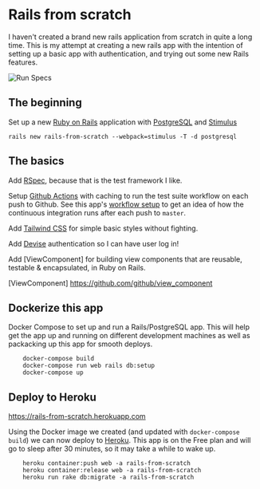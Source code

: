 # Rails from scratch

I haven't created a brand new rails application from scratch in quite a long
time. This is my attempt at creating a new rails app with the intention of
setting up a basic app with authentication, and trying out some new Rails
features.

![Run Specs](https://github.com/eddanger/rails-from-scratch/workflows/Run%20Specs/badge.svg)

## The beginning

Set up a new [Ruby on Rails] application with [PostgreSQL] and [Stimulus]

    rails new rails-from-scratch --webpack=stimulus -T -d postgresql

## The basics

Add [RSpec], because that is the test framework I like.

Setup [Github Actions] with caching to run the test suite workflow on each push to Github. See this app's [workflow setup](https://github.com/eddanger/rails-from-scratch/blob/master/.github/workflows/specs.yml) to get an idea of how the continuous integration runs after each push to `master`.

Add [Tailwind CSS] for simple basic styles without fighting.

Add [Devise] authentication so I can have user log in!

Add [ViewComponent] for building view components that are reusable, testable & encapsulated, in Ruby on Rails.

[Ruby on Rails]: https://rubyonrails.org/
[RSpec]: https://rspec.info/
[PostgreSQL]: https://www.postgresql.org/
[Stimulus]: https://stimulusjs.org/
[Github Actions]: https://github.com/features/actions
[Tailwind CSS]: https://tailwindcss.com
[Devise]: https://github.com/heartcombo/devise
[ViewComponent] https://github.com/github/view_component

## Dockerize this app

Docker Compose to set up and run a Rails/PostgreSQL app.
This will help get the app up and running on different development machines as well as packacking up this app for smooth deploys.

        docker-compose build
        docker-compose run web rails db:setup
        docker-compose up

## Deploy to Heroku

https://rails-from-scratch.herokuapp.com

Using the Docker image we created (and updated with `docker-compose build`) we can now deploy to [Heroku].
This app is on the Free plan and will go to sleep after 30 minutes, so it may take a while to wake up.

        heroku container:push web -a rails-from-scratch
        heroku container:release web -a rails-from-scratch
        heroku run rake db:migrate -a rails-from-scratch

[Heroku]: https://heroku.com